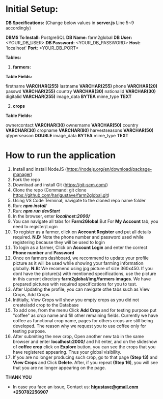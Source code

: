 # Initial Setup:

**DB Specifications:** (Change below values in **server.js** Line 5~9 accordingly)

**DBMS To Install:** PostgreSQL
**DB Name:** farm2global
**DB User:** <YOUR_DB_USER>
**DB Password:** <YOUR_DB_PASSWORD>
**Host:** 'localhost'
**Port:** <YOUR_DB_PORT>

**Tables:**
1. **farmers:**  
   
**Table Fields:**

firstname **VARCHAR(255)**
lastname **VARCHAR(255)**
phone **VARCHAR(20)**
passwd **VARCHAR(255)**
country **VARCHAR(30)**
nationalid **VARCHAR(30)**
digitalid **VARCHAR(255)**
image_data **BYTEA**
mime_type **TEXT**

2. **crops**
   
**Table Fields:**

ownercontact **VARCHAR(30)**
ownername **VARCHAR(50)**
country **VARCHAR(30)**
cropname **VARCHAR(80)**
harvestseasons **VARCHAR(50)**
qtyperseason **DOUBLE**
image_data **BYTEA**
mime_type **TEXT**

# How to run the application
1. Install and install NodeJS (https://nodejs.org/en/download/package-manager)
2. Fork the repo
3. Download and install Git (https://git-scm.com/)
4. Clone the repo (Command: git clone https://github.com/harigustave/farm2global.git)
5. Using VS Code Terminal, navigate to the cloned repo name folder
6. Run: ***npm install***
7. Run: ***npm run devStart***
8. In the browser, enter ***localhost:2000/***
9. You can navigate all tabs for **Farm2Global**.But For **My Account** tab, you need to register/Login
10. To register as a farmer, click on **Account Register** and put all details required. 
  **N.B:** Note the phone number and password used while registering because they will be used to login
11. To login as a farmer, Click on **Account Login** and enter the correct **Phone number** and **Password**
12. Once on farmers dashboard, we recommend to update your profile picture as it will be used while showing   your farming information globally. 
   **N.B:** We recomend using jpg picture of size 360x450. If you dont have the picture(s) with mentioned specifications, use the picture in this current directory **farm2global/img/farmers images**. We have prepared pictures with required specifications for you to test.
13. After Updating the profile, you can navigate othe tabs such as View Crops, Add Crops.
14. Intitially, View Crops will show you empty crops as you did not create/add crop to the Database
15. To add one, from the menu Click **Add Crop** and for testing purpose put "coffee" as crop name and fill other remaining fields. Currently we have coffee as functional crop name, pages for others crops are still being developed. The reason why we request you to use coffee only for testing purpose.
16. After submiting the new crop, Open another new tab in the same browser and enter **localhost:2000/** and hit enter, and on the slideshow of **coffee crop** click on **Explore** button, you can see the crops that you have registered appearing. Thus your global visibility.
17. If you are no longer producing such crop, go to that page **(Step 13)** and **View Crops** and Click **Delete**. After, if you repeat **(Step 16)**, you will see that you are no longer appearing on the page.


**THANK YOU**

* In case you face an issue, Contact us: **higustave@gmail.com**  **+250782256907**
